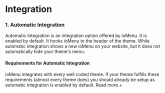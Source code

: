 # Integration

### 1. Automatic Integration
Automatic Integration is an integration option offered by ioMenu. It is enabled by default. It hooks ioMenu to the header of the theme. While automatic integration shows a new ioMenu on your website, but it does not automatically hide your theme's menu. 

#### Requirements for Automatic Integration
ioMenu integrates with every well coded theme. If your theme fulfills these requirements (almost every theme does) you should already be setup as automatic integration is enabled by default. Read more.+

